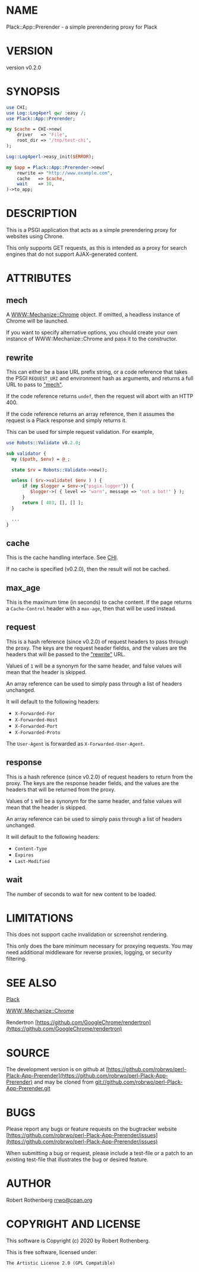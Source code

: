 # NAME

Plack::App::Prerender - a simple prerendering proxy for Plack

# VERSION

version v0.2.0

# SYNOPSIS

```perl
use CHI;
use Log::Log4perl qw/ :easy /;
use Plack::App::Prerender;

my $cache = CHI->new(
    driver   => 'File',
    root_dir => '/tmp/test-chi',
);

Log::Log4perl->easy_init($ERROR);

my $app = Plack::App::Prerender->new(
    rewrite => "http://www.example.com",
    cache   => $cache,
    wait    => 10,
)->to_app;
```

# DESCRIPTION

This is a PSGI application that acts as a simple prerendering proxy
for websites using Chrone.

This only supports GET requests, as this is intended as a proxy for
search engines that do not support AJAX-generated content.

# ATTRIBUTES

## mech

A [WWW::Mechanize::Chrome](https://metacpan.org/pod/WWW::Mechanize::Chrome) object. If omitted, a headless instance of
Chrome will be launched.

If you want to specify alternative options, you chould create your own
instance of WWW::Mechanize::Chrome and pass it to the constructor.

## rewrite

This can either be a base URL prefix string, or a code reference that
takes the PSGI `REQUEST_URI` and environment hash as arguments, and
returns a full URL to pass to ["mech"](#mech).

If the code reference returns `undef`, then the request will abort
with an HTTP 400.

If the code reference returns an array reference, then it assumes the
request is a Plack response and simply returns it.

This can be used for simple request validation.  For example,

```perl
use Robots::Validate v0.2.0;

sub validator {
  my ($path, $env) = @_;

  state $rv = Robots::Validate->new();

  unless ( $rv->validate( $env ) ) {
      if (my $logger = $env->{'psgix.logger'}) {
         $logger->( { level => 'warn', message => 'not a bot!' } );
      }
      return [ 403, [], [] ];
  }

  ...
}
```

## cache

This is the cache handling interface. See [CHI](https://metacpan.org/pod/CHI).

If no cache is specified (v0.2.0), then the result will not be cached.

## max\_age

This is the maximum time (in seconds) to cache content.  If the page
returns a `Cache-Control` header with a `max-age`, then that will be
used instead.

## request

This is a hash reference (since v0.2.0) of request headers to pass
through the proxy.  The keys are the request header fieldss, and the
values are the headers that will be passed to the ["rewrite"](#rewrite) URL.

Values of `1` will be a synonym for the same header, and false values
will mean that the header is skipped.

An array reference can be used to simply pass through a list of
headers unchanged.

It will default to the following headers:

- `X-Forwarded-For`
- `X-Forwarded-Host`
- `X-Forwarded-Port`
- `X-Forwarded-Proto`

The `User-Agent` is forwarded as `X-Forwarded-User-Agent`.

## response

This is a hash reference (since v0.2.0) of request headers to return
from the proxy.  The keys are the response header fields, and the
values are the headers that will be returned from the proxy.

Values of `1` will be a synonym for the same header, and false values
will mean that the header is skipped.

An array reference can be used to simply pass through a list of
headers unchanged.

It will default to the following headers:

- `Content-Type`
- `Expires`
- `Last-Modified`

## wait

The number of seconds to wait for new content to be loaded.

# LIMITATIONS

This does not support cache invalidation or screenshot rendering.

This only does the bare minimum necessary for proxying requests. You
may need additional middleware for reverse proxies, logging, or
security filtering.

# SEE ALSO

[Plack](https://metacpan.org/pod/Plack)

[WWW::Mechanize::Chrome](https://metacpan.org/pod/WWW::Mechanize::Chrome)

Rendertron [https://github.com/GoogleChrome/rendertron](https://github.com/GoogleChrome/rendertron)

# SOURCE

The development version is on github at [https://github.com/robrwo/perl-Plack-App-Prerender](https://github.com/robrwo/perl-Plack-App-Prerender)
and may be cloned from [git://github.com/robrwo/perl-Plack-App-Prerender.git](git://github.com/robrwo/perl-Plack-App-Prerender.git)

# BUGS

Please report any bugs or feature requests on the bugtracker website
[https://github.com/robrwo/perl-Plack-App-Prerender/issues](https://github.com/robrwo/perl-Plack-App-Prerender/issues)

When submitting a bug or request, please include a test-file or a
patch to an existing test-file that illustrates the bug or desired
feature.

# AUTHOR

Robert Rothenberg <rrwo@cpan.org>

# COPYRIGHT AND LICENSE

This software is Copyright (c) 2020 by Robert Rothenberg.

This is free software, licensed under:

```
The Artistic License 2.0 (GPL Compatible)
```
